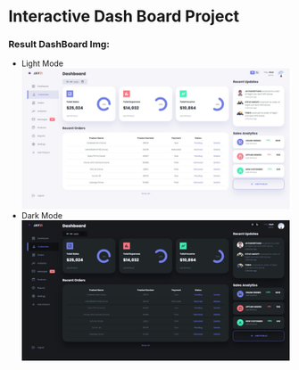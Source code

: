 # Interactive Dash Board Project


### Result DashBoard Img:
- Light Mode
![DashBoard_img](Readme_Dashboard_light.jpg)
- Dark Mode
![DashBoard_img](Readme_Dashboard_dark.jpg)